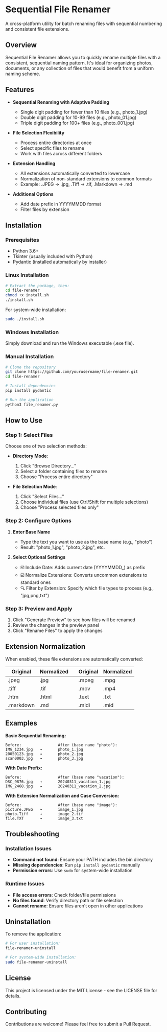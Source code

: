 # Sequential File Renamer

A cross-platform utility for batch renaming files with sequential numbering and consistent file extensions.

## Overview

Sequential File Renamer allows you to quickly rename multiple files with a consistent, sequential naming pattern. It's ideal for organizing photos, documents, or any collection of files that would benefit from a uniform naming scheme.

## Features

- **Sequential Renaming with Adaptive Padding**
  - Single digit padding for fewer than 10 files (e.g., photo_1.jpg)
  - Double digit padding for 10-99 files (e.g., photo_01.jpg)
  - Triple digit padding for 100+ files (e.g., photo_001.jpg)

- **File Selection Flexibility**
  - Process entire directories at once
  - Select specific files to rename
  - Work with files across different folders

- **Extension Handling**
  - All extensions automatically converted to lowercase
  - Normalization of non-standard extensions to common formats
  - Example: .JPEG → .jpg, .Tiff → .tif, .Markdown → .md

- **Additional Options**
  - Add date prefix in YYYYMMDD format
  - Filter files by extension

## Installation

### Prerequisites

- Python 3.6+
- Tkinter (usually included with Python)
- Pydantic (installed automatically by installer)

### Linux Installation

```bash
# Extract the package, then:
cd file-renamer
chmod +x install.sh
./install.sh
```

For system-wide installation:
```bash
sudo ./install.sh
```

### Windows Installation

Simply download and run the Windows executable (.exe file).

### Manual Installation

```bash
# Clone the repository
git clone https://github.com/yourusername/file-renamer.git
cd file-renamer

# Install dependencies
pip install pydantic

# Run the application
python3 file_renamer.py
```

## How to Use

### Step 1: Select Files

Choose one of two selection methods:

- **Directory Mode**: 
  1. Click "Browse Directory..."
  2. Select a folder containing files to rename
  3. Choose "Process entire directory"

- **File Selection Mode**:
  1. Click "Select Files..."
  2. Choose individual files (use Ctrl/Shift for multiple selections)
  3. Choose "Process selected files only"

### Step 2: Configure Options

1. **Enter Base Name**
   - Type the text you want to use as the base name (e.g., "photo")
   - Result: "photo_1.jpg", "photo_2.jpg", etc.

2. **Select Optional Settings**
   - ☑️ Include Date: Adds current date (YYYYMMDD_) as prefix
   - ☑️ Normalize Extensions: Converts uncommon extensions to standard ones
   - 🔍 Filter by Extension: Specify which file types to process (e.g., "jpg,png,txt")

### Step 3: Preview and Apply

1. Click "Generate Preview" to see how files will be renamed
2. Review the changes in the preview panel
3. Click "Rename Files" to apply the changes

## Extension Normalization

When enabled, these file extensions are automatically converted:

| Original | Normalized |   | Original   | Normalized |
|----------|------------|---|------------|------------|
| .jpeg    | .jpg       |   | .mpeg      | .mpg       |
| .tiff    | .tif       |   | .mov       | .mp4       |
| .htm     | .html      |   | .text      | .txt       |
| .markdown| .md        |   | .midi      | .mid       |

## Examples

**Basic Sequential Renaming:**
```
Before:                After (base name "photo"):
IMG_1234.jpg   →       photo_1.jpg
20050123.jpg   →       photo_2.jpg
scan0003.jpg   →       photo_3.jpg
```

**With Date Prefix:**
```
Before:                After (base name "vacation"):
DSC_9876.jpg   →       20240311_vacation_1.jpg
IMG_2468.jpg   →       20240311_vacation_2.jpg
```

**With Extension Normalization and Case Conversion:**
```
Before:                After (base name "image"):
picture.JPEG   →       image_1.jpg
photo.Tiff     →       image_2.tif
file.TXT       →       image_3.txt
```

## Troubleshooting

### Installation Issues

- **Command not found**: Ensure your PATH includes the bin directory
- **Missing dependencies**: Run `pip install pydantic` manually
- **Permission errors**: Use `sudo` for system-wide installation

### Runtime Issues

- **File access errors**: Check folder/file permissions
- **No files found**: Verify directory path or file selection
- **Cannot rename**: Ensure files aren't open in other applications

## Uninstallation

To remove the application:

```bash
# For user installation:
file-renamer-uninstall

# For system-wide installation:
sudo file-renamer-uninstall
```

## License

This project is licensed under the MIT License - see the LICENSE file for details.

## Contributing

Contributions are welcome! Please feel free to submit a Pull Request.
